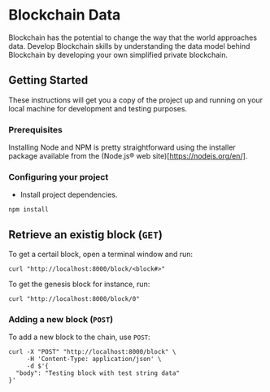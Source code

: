 # Blockchain Data

Blockchain has the potential to change the way that the world approaches data. Develop Blockchain skills by understanding the data model behind Blockchain by developing your own simplified private blockchain.

## Getting Started

These instructions will get you a copy of the project up and running on your local machine for development and testing purposes.

### Prerequisites

Installing Node and NPM is pretty straightforward using the installer package available from the (Node.js® web site)[https://nodejs.org/en/].

### Configuring your project

- Install project dependencies.
```
npm install
```

## Retrieve an existig block (`GET`)
To get a certail block, open a terminal window and run:
```
curl "http://localhost:8000/block/<block#>"
```
To get the genesis block for instance, run:
```
curl "http://localhost:8000/block/0"
```

### Adding a new block (`POST`)
To add a new block to the chain, use `POST`:
```
curl -X "POST" "http://localhost:8000/block" \
     -H 'Content-Type: application/json' \
     -d $'{
  "body": "Testing block with test string data"
}'
```
